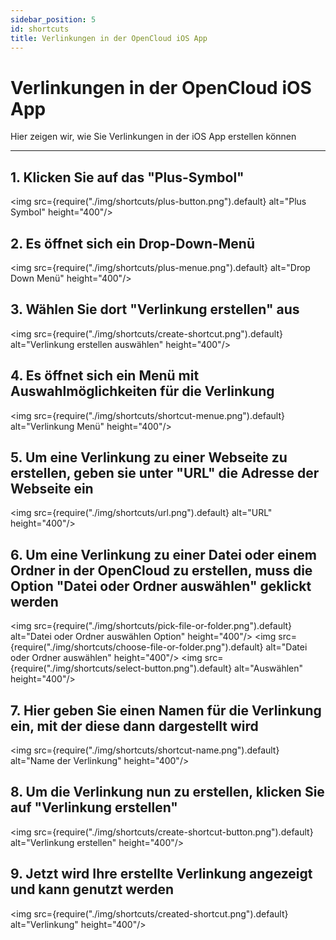 ```yaml
---
sidebar_position: 5
id: shortcuts
title: Verlinkungen in der OpenCloud iOS App
---
```


# Verlinkungen in der OpenCloud iOS App

Hier zeigen wir, wie Sie Verlinkungen in der iOS App erstellen können

---

## 1. Klicken Sie auf das "Plus-Symbol"

<img src={require("./img/shortcuts/plus-button.png").default} alt="Plus Symbol" height="400"/>
<br/>

## 2. Es öffnet sich ein Drop-Down-Menü

<img src={require("./img/shortcuts/plus-menue.png").default} alt="Drop Down Menü" height="400"/>
<br/>

## 3. Wählen Sie dort "Verlinkung erstellen" aus

<img src={require("./img/shortcuts/create-shortcut.png").default} alt="Verlinkung erstellen auswählen" height="400"/>
<br/>

## 4. Es öffnet sich ein Menü mit Auswahlmöglichkeiten für die Verlinkung

<img src={require("./img/shortcuts/shortcut-menue.png").default} alt="Verlinkung Menü" height="400"/>
<br/>

## 5. Um eine Verlinkung zu einer Webseite zu erstellen, geben sie unter "URL" die Adresse der Webseite ein

<img src={require("./img/shortcuts/url.png").default} alt="URL" height="400"/>
<br/>

## 6. Um eine Verlinkung zu einer Datei oder einem Ordner in der OpenCloud zu erstellen, muss die Option "Datei oder Ordner auswählen" geklickt werden

<img src={require("./img/shortcuts/pick-file-or-folder.png").default} alt="Datei oder Ordner auswählen Option" height="400"/>
<img src={require("./img/shortcuts/choose-file-or-folder.png").default} alt="Datei oder Ordner auswählen" height="400"/>
<img src={require("./img/shortcuts/select-button.png").default} alt="Auswählen" height="400"/>
<br/>

## 7. Hier geben Sie einen Namen für die Verlinkung ein, mit der diese dann dargestellt wird

<img src={require("./img/shortcuts/shortcut-name.png").default} alt="Name der Verlinkung" height="400"/>
<br/>

## 8. Um die Verlinkung nun zu erstellen, klicken Sie auf "Verlinkung erstellen"

<img src={require("./img/shortcuts/create-shortcut-button.png").default} alt="Verlinkung erstellen" height="400"/>
<br/>

## 9. Jetzt wird Ihre erstellte Verlinkung angezeigt und kann genutzt werden

<img src={require("./img/shortcuts/created-shortcut.png").default} alt="Verlinkung" height="400"/>
<br/>

